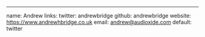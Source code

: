 ---
name: Andrew
links:
  twitter: andrewbridge
  github: andrewbridge
  website: https://www.andrewhbridge.co.uk
  email: andrew@audioxide.com
  default: twitter